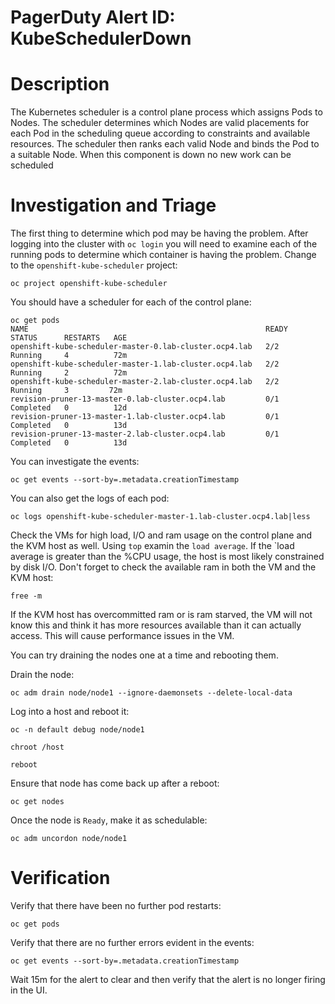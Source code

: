 # PagerDuty Alert ID: KubeSchedulerDown
# Description
The Kubernetes scheduler is a control plane process which assigns Pods to Nodes. The scheduler determines which Nodes are valid placements for each Pod in the scheduling queue according to constraints and available resources. The scheduler then ranks each valid Node and binds the Pod to a suitable Node. When this component is down no new work can be scheduled
# Investigation and Triage

The first thing to determine which pod may be having the problem. After logging into the cluster with `oc login` you will need to examine each of the running pods to determine which container is having the problem. Change to the `openshift-kube-scheduler` project:

```
oc project openshift-kube-scheduler
```

You should have a scheduler for each of the control plane:

```
oc get pods
NAME                                                     READY   STATUS      RESTARTS   AGE
openshift-kube-scheduler-master-0.lab-cluster.ocp4.lab   2/2     Running     4          72m
openshift-kube-scheduler-master-1.lab-cluster.ocp4.lab   2/2     Running     2          72m
openshift-kube-scheduler-master-2.lab-cluster.ocp4.lab   2/2     Running     3         72m
revision-pruner-13-master-0.lab-cluster.ocp4.lab         0/1     Completed   0          12d
revision-pruner-13-master-1.lab-cluster.ocp4.lab         0/1     Completed   0          13d
revision-pruner-13-master-2.lab-cluster.ocp4.lab         0/1     Completed   0          13d
```

You can investigate the events:

```
oc get events --sort-by=.metadata.creationTimestamp
```

You can also get the logs of each pod:

```
oc logs openshift-kube-scheduler-master-1.lab-cluster.ocp4.lab|less
```

Check the VMs for high load, I/O and ram usage on the control plane and the KVM host as well. Using `top` examin the `load average`. If the `load average is greater than the %CPU usage, the host is most likely constrained by disk I/O. Don't forget to check the available ram in both the VM and the KVM host:

```
free -m
```

If the KVM host has overcommitted ram or is ram starved, the VM will not know this and think it has more resources available than it can actually access. This will cause performance issues in the VM.

You can try draining the nodes one at a time and rebooting them.

Drain the node:
```
oc adm drain node/node1 --ignore-daemonsets --delete-local-data
```

Log into a host and reboot it:
```
oc -n default debug node/node1

chroot /host

reboot
```

Ensure that node has come back up after a reboot:

```
oc get nodes
```

Once the node is `Ready`, make it as schedulable:

```
oc adm uncordon node/node1
```

# Verification

Verify that there have been no further pod restarts:

```
oc get pods
```

Verify that there are no further errors evident in the events:

```
oc get events --sort-by=.metadata.creationTimestamp
```

Wait 15m for the alert to clear and then verify that the alert is no longer firing in the UI.